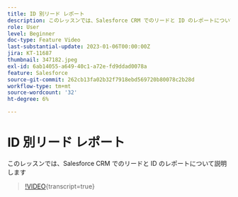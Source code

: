 ```yaml
---
title: ID 別リード レポート
description: このレッスンでは、Salesforce CRM でのリードと ID のレポートについて説明します
role: User
level: Beginner
doc-type: Feature Video
last-substantial-update: 2023-01-06T00:00:00Z
jira: KT-11687
thumbnail: 347182.jpeg
exl-id: 6ab14055-a649-40c1-a72e-fd9ddad0078a
feature: Salesforce
source-git-commit: 262cb13fa02b32f7918ebd569720b80078c2b28d
workflow-type: tm+mt
source-wordcount: '32'
ht-degree: 6%

---
```


# ID 別リード レポート

このレッスンでは、Salesforce CRM でのリードと ID のレポートについて説明します

>[!VIDEO](https://video.tv.adobe.com/v/3421930/?learn=on&captions=jpn){transcript=true}
